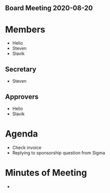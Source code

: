 Board Meeting 2020-08-20
------------------------

# Members
* Helio
* Steven
* Slavik

## Secretary
* Steven

## Approvers
* Helio
* Slavik

# Agenda
* Check invoice 
* Replying to sponsorship question from Sigma

# Minutes of Meeting
* 

